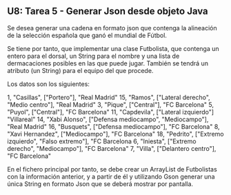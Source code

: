 ## U8: Tarea 5 - Generar Json desde objeto Java

Se desea generar una cadena en formato json que contenga la alineación de la selección española que ganó el mundial de Fútbol.

Se tiene por tanto, que implementar una clase Futbolista, que contenga un entero para el dorsal, un String para el nombre y una lista de dermacaciones posibles en las que puede jugar. También se tendrá un atributo (un String) para el equipo del que procede.

Los datos son los siguientes:

1, "Casillas", ["Portero"], "Real Madrid"
15, "Ramos", ["Lateral derecho", "Medio centro"], "Real Madrid"
3, "Pique", ["Central"], "FC Barcelona"
5, "Puyol", ["Central"], "FC Barcelona"
11, "Capdevila", ["Lateral izquierdo"] "Villareal"
14, "Xabi Alonso", ["Defensa mediocampo", "Mediocampo"], "Real Madrid"
16, "Busquets", ["Defensa mediocampo"], "FC Barcelona"
8, "Xavi Hernandez", ["Mediocampo"], "FC Barcelona"
18, "Pedrito", ["Extremo izquierdo", "Falso extremo"], "FC Barcelona
6, "Iniesta", ["Extremo derecho", "Mediocampo"], "FC Barcelona"
7, "Villa", ["Delantero centro"], "FC Barcelona"

En el fichero principal por tanto, se debe crear un ArrayList de Futbolistas con la información anterior, y a partir de él y utilizando Gson generar una única String en formato Json que se deberá mostrar por pantalla.
